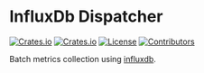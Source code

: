 # InfluxDb Dispatcher

[![Crates.io](https://img.shields.io/crates/v/influxdb-dispatcher?style=flat-square)](https://crates.io/crates/influxdb-dispatcher)
[![Crates.io](https://img.shields.io/crates/d/influxdb-dispatcher?style=flat-square)](https://crates.io/crates/influxdb-dispatcher)
[![License](https://img.shields.io/badge/license-MIT-blue?style=flat-square)](https://github.com/cloudwalk/influxdb-dispatcher/blob/master/LICENSE-MIT)
[![Contributors](https://img.shields.io/github/contributors/cloudwalk/influxdb-dispatcher?style=flat-square)](https://github.com/cloudwalk/influxdb-dispatcher/graphs/contributors)

Batch metrics collection using [influxdb](https://docs.rs/influxdb).

